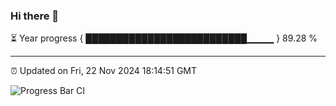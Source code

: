 ### Hi there 👋

⏳ Year progress { ██████████████████████████▁▁▁▁ } 89.28 %

---

⏰ Updated on Fri, 22 Nov 2024 18:14:51 GMT

![Progress Bar CI](https://github.com/Shyam-Makwana/GitHub-Actions-Demo/workflows/Progress%20Bar%20CI/badge.svg)
